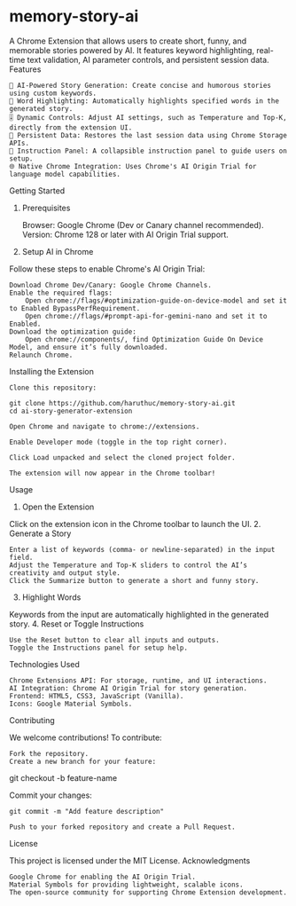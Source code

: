 # memory-story-ai
A Chrome Extension that allows users to create short, funny, and memorable stories powered by AI. It features keyword highlighting, real-time text validation, AI parameter controls, and persistent session data.
Features

    🎯 AI-Powered Story Generation: Create concise and humorous stories using custom keywords.
    📝 Word Highlighting: Automatically highlights specified words in the generated story.
    🎚️ Dynamic Controls: Adjust AI settings, such as Temperature and Top-K, directly from the extension UI.
    🔁 Persistent Data: Restores the last session data using Chrome Storage APIs.
    📖 Instruction Panel: A collapsible instruction panel to guide users on setup.
    🌐 Native Chrome Integration: Uses Chrome's AI Origin Trial for language model capabilities.

Getting Started
1. Prerequisites

    Browser: Google Chrome (Dev or Canary channel recommended).
    Version: Chrome 128 or later with AI Origin Trial support.

2. Setup AI in Chrome

Follow these steps to enable Chrome's AI Origin Trial:

    Download Chrome Dev/Canary: Google Chrome Channels.
    Enable the required flags:
        Open chrome://flags/#optimization-guide-on-device-model and set it to Enabled BypassPerfRequirement.
        Open chrome://flags/#prompt-api-for-gemini-nano and set it to Enabled.
    Download the optimization guide:
        Open chrome://components/, find Optimization Guide On Device Model, and ensure it’s fully downloaded.
    Relaunch Chrome.

Installing the Extension

    Clone this repository:

    git clone https://github.com/haruthuc/memory-story-ai.git
    cd ai-story-generator-extension

    Open Chrome and navigate to chrome://extensions.

    Enable Developer mode (toggle in the top right corner).

    Click Load unpacked and select the cloned project folder.

    The extension will now appear in the Chrome toolbar!

Usage
1. Open the Extension

Click on the extension icon in the Chrome toolbar to launch the UI.
2. Generate a Story

    Enter a list of keywords (comma- or newline-separated) in the input field.
    Adjust the Temperature and Top-K sliders to control the AI’s creativity and output style.
    Click the Summarize button to generate a short and funny story.

3. Highlight Words

Keywords from the input are automatically highlighted in the generated story.
4. Reset or Toggle Instructions

    Use the Reset button to clear all inputs and outputs.
    Toggle the Instructions panel for setup help.

Technologies Used

    Chrome Extensions API: For storage, runtime, and UI interactions.
    AI Integration: Chrome AI Origin Trial for story generation.
    Frontend: HTML5, CSS3, JavaScript (Vanilla).
    Icons: Google Material Symbols.

Contributing

We welcome contributions! To contribute:

    Fork the repository.
    Create a new branch for your feature:

git checkout -b feature-name

Commit your changes:

    git commit -m "Add feature description"

    Push to your forked repository and create a Pull Request.

License

This project is licensed under the MIT License.
Acknowledgments

    Google Chrome for enabling the AI Origin Trial.
    Material Symbols for providing lightweight, scalable icons.
    The open-source community for supporting Chrome Extension development.
